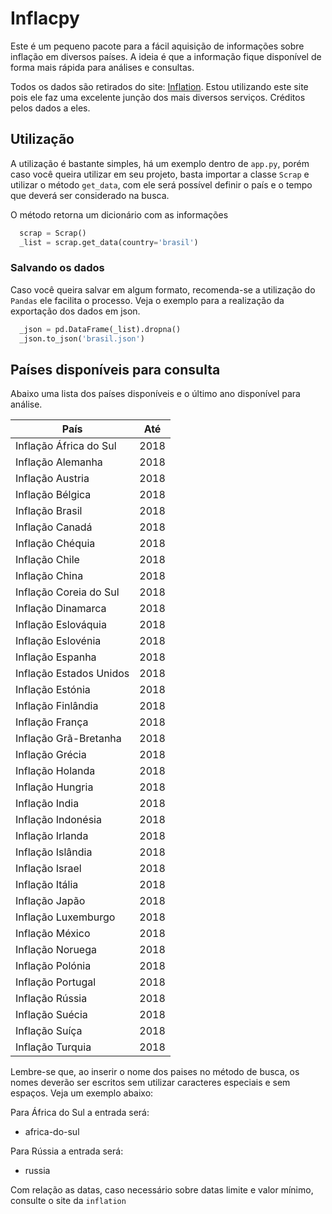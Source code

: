 # Inflacpy

Este é um pequeno pacote para a fácil aquisição de informações sobre inflação em diversos países. A ideia é que a informação fique disponível de forma mais rápida para análises e consultas.

Todos os dados são retirados do site: [Inflation](http://pt.inflation.eu/). Estou utilizando este site pois ele faz uma excelente junção dos mais diversos serviços. Créditos pelos dados a eles.

## Utilização

A utilização é bastante simples, há um exemplo dentro de <code>app.py</code>, porém caso você queira utilizar em seu projeto, basta importar a classe <code>Scrap</code> e utilizar o método <code>get_data</code>, com ele será possível definir o país e o tempo que deverá ser considerado na busca.

O método retorna um dicionário com as informações

```python
  scrap = Scrap()
  _list = scrap.get_data(country='brasil')
```

### Salvando os dados

Caso você queira salvar em algum formato, recomenda-se a utilização do <code>Pandas</code> ele facilita o processo. Veja o exemplo para a realização da exportação dos dados em json.

```python
  _json = pd.DataFrame(_list).dropna()
  _json.to_json('brasil.json')
```

## Países disponíveis para consulta

Abaixo uma lista dos países disponíveis e o último ano disponível para análise.

|         País             | Até  |
|--------------------------|------|
| Inflação África do Sul   | 2018 |
| Inflação Alemanha        | 2018 |
| Inflação Austria         | 2018 |
| Inflação Bélgica         | 2018 |
| Inflação Brasil          | 2018 |
| Inflação Canadá          | 2018 |
| Inflação Chéquia         | 2018 |
| Inflação Chile           | 2018 |
| Inflação China           | 2018 |
| Inflação Coreia do Sul   | 2018 |
| Inflação Dinamarca       | 2018 |
| Inflação Eslováquia      | 2018 |
| Inflação Eslovénia       | 2018 |
| Inflação Espanha         | 2018 |
| Inflação Estados Unidos  | 2018 |
| Inflação Estónia         | 2018 |
| Inflação Finlândia       | 2018 |
| Inflação França          | 2018 |
| Inflação Grã-Bretanha    | 2018 |
| Inflação Grécia          | 2018 |
| Inflação Holanda         | 2018 |
| Inflação Hungria         | 2018 |
| Inflação India           | 2018 |
| Inflação Indonésia       | 2018 |
| Inflação Irlanda         | 2018 |
| Inflação Islândia        | 2018 |
| Inflação Israel          | 2018 |
| Inflação Itália          | 2018 |
| Inflação Japão           | 2018 |
| Inflação Luxemburgo      | 2018 |
| Inflação México          | 2018 |
| Inflação Noruega         | 2018 |
| Inflação Polónia         | 2018 |
| Inflação Portugal        | 2018 |
| Inflação Rússia          | 2018 |
| Inflação Suécia          | 2018 |
| Inflação Suíça           | 2018 |
| Inflação Turquia         | 2018 |

Lembre-se que, ao inserir o nome dos paises no método de busca, os nomes deverão ser escritos sem utilizar caracteres especiais e sem espaços. Veja um exemplo abaixo:

Para África do Sul a entrada será:

- africa-do-sul

Para Rússia a entrada será:

- russia

Com relação as datas, caso necessário sobre datas limite e valor mínimo, consulte o site da <code>inflation</code>
